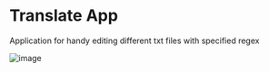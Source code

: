 # Translate App
Application for handy editing different txt files with specified regex


 ![image](https://github.com/Deprion/TranslateApp/assets/57965309/45e3cdbf-7966-46a6-9cd9-3dbc36a6db02)
